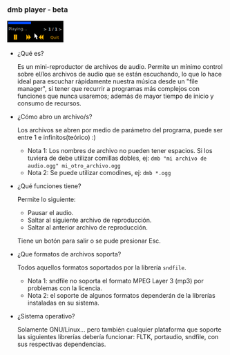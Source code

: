 ### dmb player - beta

<img src="https://github.com/daltomi/dmb/raw/master/screenshot.png"/>


* ¿Qué es?

	Es un mini-reproductor de archivos de audio.
	Permite un mínimo control sobre el/los archivos
	de audio que se están escuchando, lo que lo hace
	ideal para escuchar rápidamente nuestra música desde
	un "file manager", si tener que recurrir a programas
	más complejos con funciones que nunca usaremos; además
	de mayor tiempo de inicio y consumo de recursos.


* ¿Cómo abro un archivo/s?

	Los archivos se abren por medio de parámetro
	del programa, puede ser entre 1 e infinitos(teórico) :)
	- Nota 1: Los nombres de archivo no pueden tener espacios.
			Si los tuviera de debe utilizar comillas dobles, ej:
			`dmb "mi archivo de audio.ogg" mi_otro_archivo.ogg`
	- Nota 2: Se puede utilizar comodines, ej: `dmb *.ogg`


* ¿Qué funciones tiene?

	Permite lo siguiente:
	- Pausar el audio.
	- Saltar al siguiente archivo de reproducción.
	- Saltar al anterior archivo de reproducción.

	Tiene un botón para salir o se pude presionar Esc.


* ¿Que formatos de archivos soporta?

	Todos aquellos formatos soportados por la librería `sndfile`.
	- Nota 1: sndfile no soporta el formato MPEG Layer 3 (mp3) por
			problemas con la licencia.
	- Nota 2: el soporte de algunos formatos dependerán de la librerías
			instaladas en su sistema.


* ¿Sistema operativo?

	Solamente GNU/Linux... pero también cualquier plataforma que soporte
	las siguientes librerías debería funcionar:
	FLTK, portaudio, sndfile, con sus respectivas dependencias.


